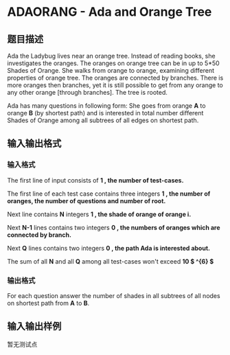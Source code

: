# ADAORANG - Ada and Orange Tree

## 题目描述

Ada the Ladybug lives near an orange tree. Instead of reading books, she investigates the oranges. The oranges on orange tree can be in up to 5\*50 Shades of Orange. She walks from orange to orange, examining different properties of orange tree. The oranges are connected by branches. There is more oranges then branches, yet it is still possible to get from any orange to any other orange \[through branches\]. The tree is rooted.

Ada has many questions in following form: She goes from orange **A** to orange **B** (by shortest path) and is interested in total number different Shades of Orange among all subtrees of all edges on shortest path.

## 输入输出格式

### 输入格式

The first line of input consists of **1 , the number of test-cases.**

The first line of each test case contains three integers **1 , the number of oranges, the number of questions and number of root.**

Next line contains **N** integers **1 , the shade of orange of orange **i**.**

Next **N-1** lines contains two integers **0 , the numbers of oranges which are connected by branch.**

Next **Q** lines contains two integers **0 , the path Ada is interested about.**

The sum of all **N** and all **Q** among all test-cases won't exceed **10 $ ^{6} $**

### 输出格式

For each question answer the number of shades in all subtrees of all nodes on shortest path from **A** to **B**.

## 输入输出样例

暂无测试点

